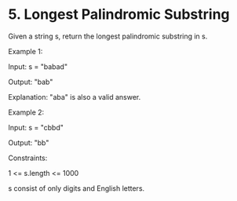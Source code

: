 # 5. Longest Palindromic Substring

Given a string s, return the longest palindromic substring in s.

Example 1:

Input: s = "babad"

Output: "bab"

Explanation: "aba" is also a valid answer.

Example 2:

Input: s = "cbbd"

Output: "bb"
 

Constraints:

1 <= s.length <= 1000

s consist of only digits and English letters.